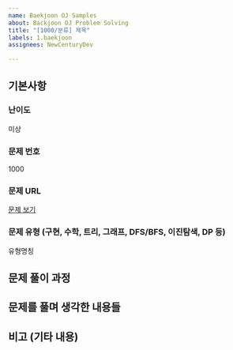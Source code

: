 ```yaml
---
name: Baekjoon OJ Samples
about: Backjoon OJ Problem Solving
title: "[1000/분류] 제목"
labels: 1.baekjoon
assignees: NewCenturyDev

---
```


## 기본사항
### 난이도
미상
### 문제 번호
1000
### 문제 URL
[문제 보기](https://www.acmicpc.net/problem/1000)
### 문제 유형 (구현, 수학, 트리, 그래프, DFS/BFS, 이진탐색, DP 등)
유형명칭

## 문제 풀이 과정

## 문제를 풀며 생각한 내용들

## 비고 (기타 내용)
